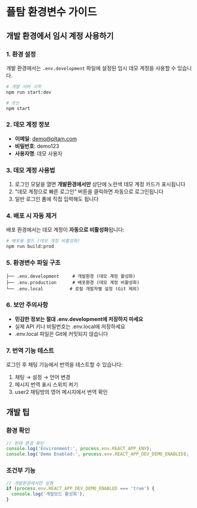 # 플탐 환경변수 가이드

## 개발 환경에서 임시 계정 사용하기

### 1. 환경 설정

개발 환경에서는 `.env.development` 파일에 설정된 임시 데모 계정을 사용할 수 있습니다.

```bash
# 개발 서버 시작
npm run start:dev

# 또는
npm start
```

### 2. 데모 계정 정보

- **이메일**: demo@pltam.com
- **비밀번호**: demo123
- **사용자명**: 데모 사용자

### 3. 데모 계정 사용법

1. 로그인 모달을 열면 **개발환경에서만** 상단에 노란색 데모 계정 카드가 표시됩니다
2. "데모 계정으로 빠른 로그인" 버튼을 클릭하면 자동으로 로그인됩니다
3. 일반 로그인 폼에 직접 입력해도 됩니다

### 4. 배포 시 자동 제거

배포 환경에서는 데모 계정이 **자동으로 비활성화**됩니다:

```bash
# 배포용 빌드 (데모 계정 비활성화)
npm run build:prod
```

### 5. 환경변수 파일 구조

```
├── .env.development     # 개발환경 (데모 계정 활성화)
├── .env.production      # 배포환경 (데모 계정 비활성화)
└── .env.local          # 로컬 개발자별 설정 (Git 제외)
```

### 6. 보안 주의사항

- **민감한 정보는 절대 .env.development에 저장하지 마세요**
- 실제 API 키나 비밀번호는 .env.local에 저장하세요
- .env.local 파일은 Git에 커밋되지 않습니다

### 7. 번역 기능 테스트

로그인 후 채팅 기능에서 번역을 테스트할 수 있습니다:

1. 채팅 → 설정 → 언어 변경
2. 메시지 번역 표시 스위치 켜기
3. user2 채팅방의 영어 메시지에서 번역 확인

## 개발 팁

### 환경 확인
```javascript
// 현재 환경 확인
console.log('Environment:', process.env.REACT_APP_ENV);
console.log('Demo Enabled:', process.env.REACT_APP_DEV_DEMO_ENABLED);
```

### 조건부 기능
```javascript
// 개발환경에서만 실행
if (process.env.REACT_APP_DEV_DEMO_ENABLED === 'true') {
  console.log('개발모드 활성화');
}
```
